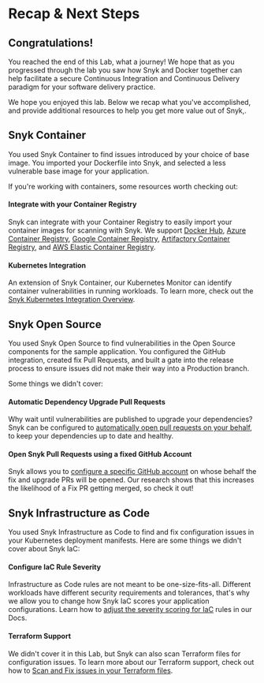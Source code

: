 # Recap & Next Steps

## Congratulations! <a id="congratulations"></a>

You reached the end of this Lab, what a journey! We hope that as you progressed through the lab you saw how Snyk and Docker together can help facilitate a secure Continuous Integration and Continuous Delivery paradigm for your software delivery practice.‌

We hope you enjoyed this lab. Below we recap what you've accomplished, and provide additional resources to help you get more value out of Snyk,.‌

## Snyk Container <a id="snyk-container"></a>

You used Snyk Container to find issues introduced by your choice of base image. You imported your Dockerfile into Snyk, and selected a less vulnerable base image for your application. 

If you're working with containers, some resources worth checking out:

#### Integrate with your Container Registry

Snyk can integrate with your Container Registry to easily import your container images for scanning with Snyk. We support [Docker Hub](https://support.snyk.io/hc/en-us/articles/360003916058-Configure-integration-for-Docker-Hub), [Azure Container Registry](https://support.snyk.io/hc/en-us/articles/360003915958-Configure-integration-for-ACR), [Google Container Registry](https://support.snyk.io/hc/en-us/articles/360003916118-Configure-integration-for-GCR), [Artifactory Container Registry](https://support.snyk.io/hc/en-us/articles/360003915998-Configuring-your-JFrog-Artifactory-container-registry-integration), and [AWS Elastic Container Registry](https://support.snyk.io/hc/en-us/articles/360003916078-Configure-integration-for-Amazon-Elastic-Container-Registry-ECR-). 

#### Kubernetes Integration

An extension of Snyk Container, our Kubernetes Monitor can identify container vulnerabilities in running workloads. To learn more, check out the [Snyk Kubernetes Integration Overview](https://support.snyk.io/hc/en-us/articles/360003916138-Kubernetes-integration-overview).

## Snyk Open Source <a id="snyk-open-source"></a>

You used Snyk Open Source to find vulnerabilities in the Open Source components for the sample application. You configured the GitHub integration, created fix Pull Requests, and built a gate into the release process to ensure issues did not make their way into a Production branch.‌

Some things we didn't cover:

#### Automatic Dependency Upgrade Pull Requests <a id="automatic-dependency-upgrade-pull-requests"></a>

Why wait until vulnerabilities are published to upgrade your dependencies? Snyk can be configured to [automatically open pull requests on your behalf](https://support.snyk.io/hc/en-us/articles/360006581898-Upgrading-dependencies-with-automatic-PRs#:~:text=Enable%20Snyk%20to%20regularly%20check,available%20for%20the%20specific%20project.), to keep your dependencies up to date and healthy.‌

#### Open Snyk Pull Requests using a fixed GitHub Account <a id="open-snyk-pull-requests-using-a-fixed-github-account"></a>

Snyk allows you to [configure a specific GitHub account](https://support.snyk.io/hc/en-us/articles/360010843797-Opening-fix-and-upgrade-pull-requests-from-a-fixed-GitHub-account-) on whose behalf the fix and upgrade PRs will be opened. Our research shows that this increases the likelihood of a Fix PR getting merged, so check it out!

## Snyk Infrastructure as Code

You used Snyk Infrastructure as Code to find and fix configuration issues in your Kubernetes deployment manifests. Here are some things we didn't cover about Snyk IaC:

#### Configure IaC Rule Severity

Infrastructure as Code rules are not meant to be one-size-fits-all. Different workloads have different security requirements and tolerances, that's why we allow you to change how Snyk IaC scores your application configurations. Learn how to [adjust the severity scoring for IaC](https://support.snyk.io/hc/en-us/articles/360006402818#UUID-c1919782-6bfa-b84b-a638-3913cee39fc5) rules in our Docs.

#### Terraform Support

We didn't cover it in this Lab, but Snyk can also scan Terraform files for configuration issues. To learn more about our Terraform support, check out how to [Scan and Fix issues in your Terraform files](https://support.snyk.io/hc/en-us/articles/360010916577-Scan-and-fix-security-issues-in-your-Terraform-files).


